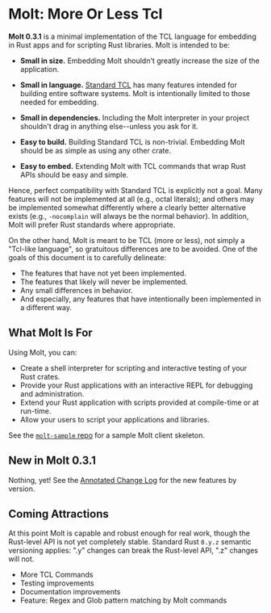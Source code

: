 # Molt: More Or Less Tcl

**Molt 0.3.1** is a minimal implementation of the TCL language for embedding in Rust apps
and for scripting Rust libraries.  Molt is intended to be:

*   **Small in size.** Embedding Molt shouldn't greatly increase the size of the
    application.

*   **Small in language.** [Standard TCL](http://tcl-lang.org) has many features
    intended for building entire software systems.  Molt is intentionally
    limited to those needed for embedding.

*   **Small in dependencies.** Including the Molt interpreter in your project shouldn't
    drag in anything else--unless you ask for it.

*   **Easy to build.** Building Standard TCL is non-trivial.  Embedding
    Molt should be as simple as using any other crate.

*   **Easy to embed.** Extending Molt with TCL commands that wrap Rust APIs should
    be easy and simple.

Hence, perfect compatibility with Standard TCL is explicitly not a goal.  Many
features will not be implemented at all (e.g., octal literals); and others may
be implemented somewhat differently where a clearly better alternative exists
(e.g., `-nocomplain` will always be the normal behavior).  In addition, Molt will
prefer Rust standards where appropriate.

On the other hand, Molt is meant to be TCL (more or less), not simply a
"Tcl-like language", so gratuitous differences are to be avoided.  One of the
goals of this document is to carefully delineate:

*   The features that have not yet been implemented.
*   The features that likely will never be implemented.
*   Any small differences in behavior.
*   And especially, any features that have intentionally been implemented in
    a different way.

## What Molt Is For

Using Molt, you can:

*   Create a shell interpreter for scripting and interactive testing of your Rust crates.
*   Provide your Rust applications with an interactive REPL for debugging and
    administration.
*   Extend your Rust application with scripts provided at compile-time or at run-time.
*   Allow your users to script your applications and libraries.

See the [`molt-sample` repo](https://github.com/wduquette/molt-sample) for a sample Molt client
skeleton.

## New in Molt 0.3.1

Nothing, yet!  See the [Annotated Change Log](changes.md) for the new features by version.

## Coming Attractions

At this point Molt is capable and robust enough for real work, though the Rust-level API is
not yet completely stable.  Standard Rust `0.y.z` semantic versioning applies: ".y" changes
can break the Rust-level API, ".z" changes will not.

*   More TCL Commands
*   Testing improvements
*   Documentation improvements
*   Feature: Regex and Glob pattern matching by Molt commands
